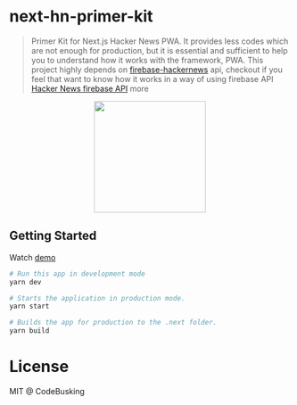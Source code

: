 # next-hn-primer-kit

> Primer Kit for Next.js Hacker News PWA. It provides less codes which are not enough for production, but it is essential and sufficient to help you to understand how it works with the framework, PWA. This project highly depends on [firebase-hackernews](https://www.npmjs.com/package/firebase-hackernews) api, checkout if you feel that want to know how it works in a way of using firebase API [Hacker News firebase API](https://github.com/HackerNews/API) more

<p align="center">
<img src="https://cloud.githubusercontent.com/assets/124117/26349058/a591b0a6-3fe9-11e7-95fe-549ab7607dc2.png" width="200" />
</p>

## Getting Started

Watch [demo](https://next-hn-primer-kit-mcqhyeardh.now.sh)

```sh
# Run this app in development mode
yarn dev

# Starts the application in production mode.
yarn start

# Builds the app for production to the .next folder.
yarn build
```

# License

MIT @ CodeBusking
